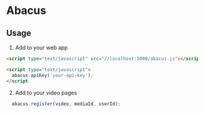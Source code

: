 # Abacus

## Usage

1. Add to your web app

```html
<script type="text/javascript" src="//localhost:5000/abacus.js"></script>

<script type="text/javascript">
  abacus.apiKey('your-api-key');
</script
```

2. Add to your video pages

```javascript
  abacus.register(video, mediaId, userId);
```

